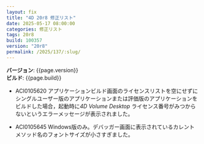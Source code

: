 ```yaml
---
layout: fix
title: "4D 20r8 修正リスト"
date: 2025-05-17 08:00:00
categories: 修正リスト
tags: 20r8
build: 100357
version: "20r8"
permalink: /2025/137/:slug/
---
```


**バージョン**: {{page.version}}  
**ビルド**: {{page.build}} 

* ACI0105620 アプリケーションビルド画面のライセンスリストを空にせずにシングルユーザー版のアプリケーションまたは評価版のアプリケーションをビルドした場合，起動時に*4D Volume Desktop* ライセンス番号がみつからないというエラーメッセージが表示されました。

* ACI0105645 Windows版のみ。デバッガー画面に表示されているカレントメソッド名のフォントサイズが小さすぎました。